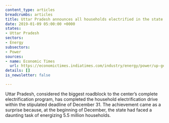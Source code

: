 ```yaml
---
content_type: articles
breadcrumbs: articles
title: Uttar Pradesh announces all households electrified in the state
date: 2019-01-09 05:00:00 +0000
states:
- Uttar Pradesh
sectors:
- Energy
subsectors:
- Power
sources:
- name: Economic Times
  url: https://economictimes.indiatimes.com/industry/energy/power/up-gets-rs-1500-crore-grant-for-meeting-deadline-on-100-electrification/articleshow/67343106.cms
details: []
is_newsletter: false

---
```

Uttar Pradesh, considered the biggest roadblock to the center’s complete electrification program, has completed the household electrification drive within the stipulated deadline of December 31. The achievement came as a surprise because, at the beginning of December, the state had faced a daunting task of energizing 5.5 million households.
